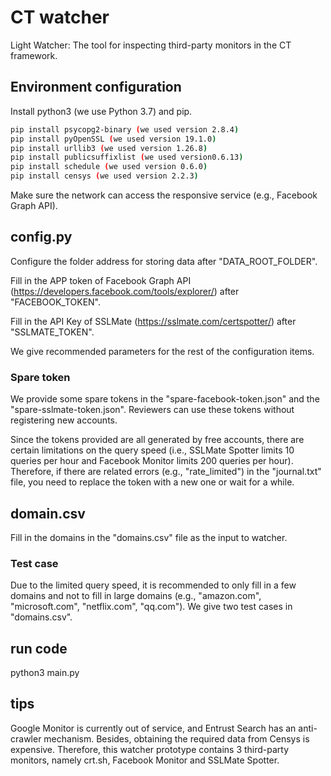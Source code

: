 # CT watcher
Light Watcher: The tool for inspecting third-party monitors in the CT framework.

## Environment configuration

Install python3 (we use Python 3.7) and pip. 

```bash
pip install psycopg2-binary (we used version 2.8.4)
pip install pyOpenSSL (we used version 19.1.0)
pip install urllib3 (we used version 1.26.8)
pip install publicsuffixlist (we used version0.6.13)
pip install schedule (we used version 0.6.0)
pip install censys (we used version 2.2.3)
```

Make sure the network can access the responsive service (e.g., Facebook Graph API).

## config.py

Configure the folder address for storing data after "DATA_ROOT_FOLDER".

Fill in the APP token of Facebook Graph API (https://developers.facebook.com/tools/explorer/) after "FACEBOOK_TOKEN".

Fill in the API Key of SSLMate (https://sslmate.com/certspotter/) after "SSLMATE_TOKEN".

We give recommended parameters for the rest of the configuration items.

### Spare token

We provide some spare tokens in the "spare-facebook-token.json" and the "spare-sslmate-token.json". Reviewers can use these tokens without registering new accounts.

Since the tokens provided are all generated by free accounts, there are certain limitations on the query speed (i.e., SSLMate Spotter limits 10 queries per hour and Facebook Monitor limits 200 queries per hour). Therefore, if there are related errors (e.g., "rate_limited") in the "journal.txt" file, you need to replace the token with a new one or wait for a while.

## domain.csv

Fill in the domains in the "domains.csv" file as the input to watcher.

### Test case

Due to the limited query speed, it is recommended to only fill in a few domains and not to fill in large domains (e.g., "amazon.com", "microsoft.com", "netflix.com", "qq.com"). We give two test cases in "domains.csv".

## run code

python3 main.py

## tips

Google Monitor is currently out of service, and Entrust Search has an anti-crawler mechanism. Besides, obtaining the required data from Censys is expensive.
Therefore, this watcher prototype contains 3 third-party monitors, namely crt.sh, Facebook Monitor and SSLMate Spotter. 
